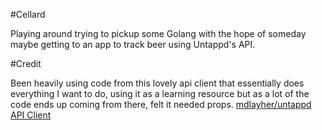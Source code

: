 #Cellard

Playing around trying to pickup some Golang with the hope of someday maybe getting to an app to track beer using Untappd's API.


#Credit

Been heavily using code from this lovely api client that essentially does everything I want to do, using it as a learning resource but as a lot of the code ends up coming from there, felt it needed props.
[mdlayher/untappd API Client](https://github.com/mdlayher/untappd)
